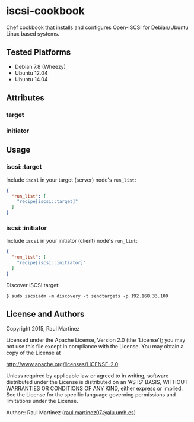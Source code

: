 # iscsi-cookbook

Chef cookbook that installs and configures Open-iSCSI for Debian/Ubuntu Linux based systems.

## Tested Platforms

- Debian 7.8 (Wheezy)
- Ubuntu 12.04
- Ubuntu 14.04

## Attributes

### target


### initiator



## Usage

### iscsi::target

Include `iscsi` in your target (server) node's `run_list`:

```json
{
  "run_list": [
    "recipe[iscsi::target]"
  ]
}
```

### iscsi::initiator

Include `iscsi` in your initiator (client) node's `run_list`:

```json
{
  "run_list": [
    "recipe[iscsi::initiator]"
  ]
}
```

Discover iSCSI target:

    $ sudo iscsiadm -m discovery -t sendtargets -p 192.168.33.100


## License and Authors

Copyright 2015, Raul Martinez

Licensed under the Apache License, Version 2.0 (the 'License'); you may not use this file except in compliance with the License. You may obtain a copy of the License at

http://www.apache.org/licenses/LICENSE-2.0

Unless required by applicable law or agreed to in writing, software distributed under the License is distributed on an 'AS IS' BASIS, WITHOUT WARRANTIES OR CONDITIONS OF ANY KIND, either express or implied. See the License for the specific language governing permissions and limitations under the License.

Author:: Raul Martinez (<raul.martinez07@alu.umh.es>)
